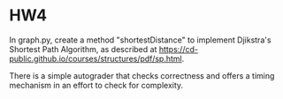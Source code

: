 # HW4

In graph.py, create a method "shortestDistance" to implement Djikstra's Shortest Path Algorithm, as described at https://cd-public.github.io/courses/structures/pdf/sp.html.

There is a simple autograder that checks correctness and offers a timing mechanism in an effort to check for complexity.
